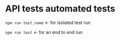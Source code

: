 # API tests automated tests

`npm run test_name` ← for isolated test run

`npm run test` ← for an end to end run